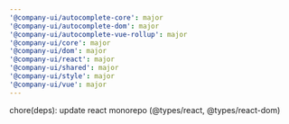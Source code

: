 ```yaml
---
'@company-ui/autocomplete-core': major
'@company-ui/autocomplete-dom': major
'@company-ui/autocomplete-vue-rollup': major
'@company-ui/core': major
'@company-ui/dom': major
'@company-ui/react': major
'@company-ui/shared': major
'@company-ui/style': major
'@company-ui/vue': major
---
```


chore(deps): update react monorepo (@types/react, @types/react-dom)
